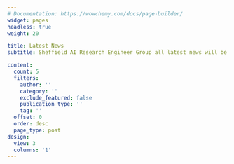 ```yaml
---
# Documentation: https://wowchemy.com/docs/page-builder/
widget: pages
headless: true
weight: 20

title: Latest News
subtitle: Sheffield AI Research Engineer Group all latest news will be up to date here!

content:
  count: 5
  filters:
    author: ''
    category: ''
    exclude_featured: false
    publication_type: ''
    tag: ''
  offset: 0
  order: desc
  page_type: post
design:
  view: 3
  columns: '1'
---
```

